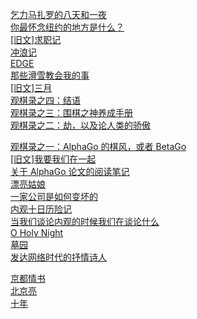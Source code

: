 [乞力马扎罗的八天和一夜](http://mp.weixin.qq.com/s?__biz=MzI0NzEyMjIyOQ==&mid=2650483152&idx=1&sn=7e2108be783501957eaf6de89fcf1abf&scene=4#wechat_redirect)     
[你最怀念纽约的地方是什么？](http://mp.weixin.qq.com/s?__biz=MzI0NzEyMjIyOQ==&mid=2650483148&idx=1&sn=3c57b3eeb25e3770f1d4e1cbd4358489&scene=4#wechat_redirect)     
[[旧文]求职记](http://mp.weixin.qq.com/s?__biz=MzI0NzEyMjIyOQ==&mid=2650483138&idx=1&sn=e306906432b5f268e633675f633eb3c5&scene=4#wechat_redirect)     
[冲浪记](http://mp.weixin.qq.com/s?__biz=MzI0NzEyMjIyOQ==&mid=2650483133&idx=1&sn=3d061d91b330f4cf2c9fc2f2bb6ccd6d&scene=4#wechat_redirect)     
[EDGE](http://mp.weixin.qq.com/s?__biz=MzI0NzEyMjIyOQ==&mid=2650483131&idx=1&sn=6d217354636cc438e30747a23b2bc1c7&scene=4#wechat_redirect)     
[那些滑雪教会我的事](http://mp.weixin.qq.com/s?__biz=MzI0NzEyMjIyOQ==&mid=2650483126&idx=1&sn=26a9af13fd6b5ae857b58b1e375579ef&scene=4#wechat_redirect)     
[[旧文]三月](http://mp.weixin.qq.com/s?__biz=MzI0NzEyMjIyOQ==&mid=402999475&idx=1&sn=0fc657ffa2b321e620ba2f1ad807c957&scene=4#wechat_redirect)     
[观棋录之四：结语](http://mp.weixin.qq.com/s?__biz=MzI0NzEyMjIyOQ==&mid=402654180&idx=1&sn=2fcf541c06ffef79817196eca0bb24a0&scene=4#wechat_redirect)     
[观棋录之三：围棋之神养成手册](http://mp.weixin.qq.com/s?__biz=MzI0NzEyMjIyOQ==&mid=402613262&idx=1&sn=c0145f16ef6be8891cb5f43bb634cb68&scene=4#wechat_redirect)     
[观棋录之二：劫，以及论人类的骄傲](http://mp.weixin.qq.com/s?__biz=MzI0NzEyMjIyOQ==&mid=402599023&idx=1&sn=9171d7b5761c0ea031f9dd4c856d672d&scene=4#wechat_redirect)     


[观棋录之一：AlphaGo 的棋风，或者 BetaGo](http://mp.weixin.qq.com/s?__biz=MzI0NzEyMjIyOQ==&mid=402575645&idx=1&sn=6565a378c68e0d6293e714222af9a088&scene=4#wechat_redirect)     
[[旧文]我要我们在一起](http://mp.weixin.qq.com/s?__biz=MzI0NzEyMjIyOQ==&mid=402128980&idx=1&sn=938192fc31e11bdf0a8c1fdc2361c289&scene=4#wechat_redirect)     
[关于 AlphaGo 论文的阅读笔记](http://mp.weixin.qq.com/s?__biz=MzI0NzEyMjIyOQ==&mid=401664610&idx=1&sn=800781bbb6b79d4c9904124c8bb17a5f&scene=4#wechat_redirect)     
[漂亮姑娘](http://mp.weixin.qq.com/s?__biz=MzI0NzEyMjIyOQ==&mid=401474196&idx=1&sn=994f18af344bcbe9c1e695a3938a911d&scene=4#wechat_redirect)     
[一家公司是如何变坏的](http://mp.weixin.qq.com/s?__biz=MzI0NzEyMjIyOQ==&mid=401449174&idx=1&sn=fba1e393ef1897350c5151ff219a8470&scene=4#wechat_redirect)     
[内观十日历险记](http://mp.weixin.qq.com/s?__biz=MzI0NzEyMjIyOQ==&mid=401384177&idx=1&sn=3786c4583b7dbba1be67c1884959996a&scene=4#wechat_redirect)     
[当我们谈论内观的时候我们在谈论什么](http://mp.weixin.qq.com/s?__biz=MzI0NzEyMjIyOQ==&mid=401361144&idx=1&sn=811afc486ec29a6064bed7c917acfa2b&scene=4#wechat_redirect)     
[O Holy Night](http://mp.weixin.qq.com/s?__biz=MzI0NzEyMjIyOQ==&mid=401076615&idx=1&sn=75a903192c85d6b57985fc0d75ca801a&scene=4#wechat_redirect)     
[墓园](http://mp.weixin.qq.com/s?__biz=MzI0NzEyMjIyOQ==&mid=400818227&idx=1&sn=f9f13352e555cb3f890a61f20fddf56e&scene=4#wechat_redirect)     
[发达网络时代的抒情诗人](http://mp.weixin.qq.com/s?__biz=MzI0NzEyMjIyOQ==&mid=400637133&idx=1&sn=3196f08e5e3412cef75505b4b94855b8&scene=4#wechat_redirect)     


[京都情书](http://mp.weixin.qq.com/s?__biz=MzI0NzEyMjIyOQ==&mid=400580084&idx=1&sn=4fe92d7d7879928384ae32a8349e1c59&scene=4#wechat_redirect)     
[北京亮](http://mp.weixin.qq.com/s?__biz=MzI0NzEyMjIyOQ==&mid=400468665&idx=1&sn=103d40f215034b0f617e3be75b93726c&scene=4#wechat_redirect)     
[十年](http://mp.weixin.qq.com/s?__biz=MzI0NzEyMjIyOQ==&mid=400445732&idx=1&sn=012d10f62e540b9a0a5f4109b2b46400&scene=4#wechat_redirect)     
